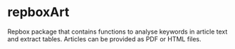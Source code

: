 # repboxArt

Repbox package that contains functions to analyse keywords in article text and extract tables. Articles can be provided as PDF or HTML files. 
